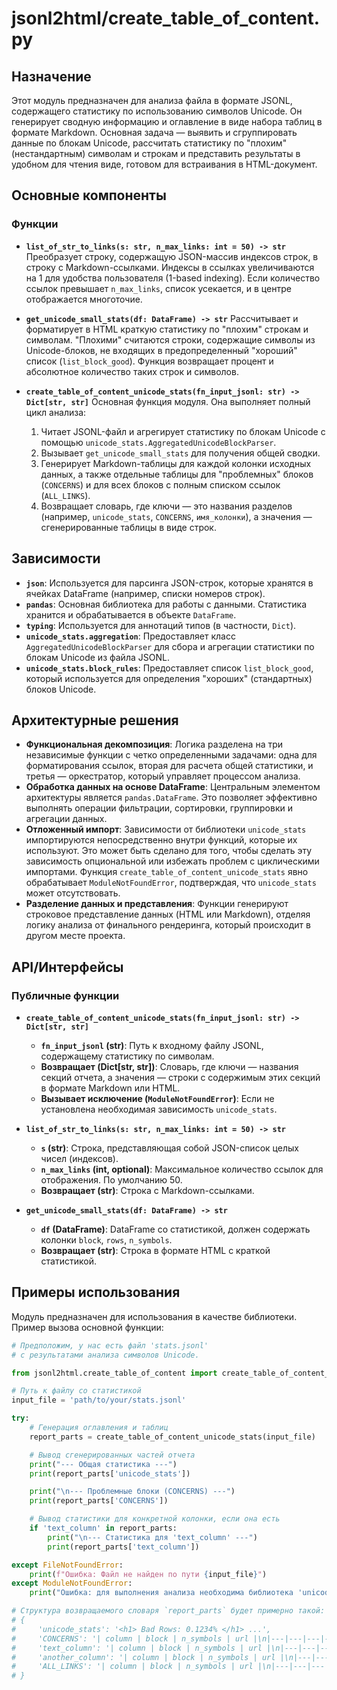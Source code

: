 # jsonl2html/create_table_of_content.py

## Назначение

Этот модуль предназначен для анализа файла в формате JSONL, содержащего статистику по использованию символов Unicode. Он генерирует сводную информацию и оглавление в виде набора таблиц в формате Markdown. Основная задача — выявить и сгруппировать данные по блокам Unicode, рассчитать статистику по "плохим" (нестандартным) символам и строкам и представить результаты в удобном для чтения виде, готовом для встраивания в HTML-документ.

## Основные компоненты

### Функции

-   **`list_of_str_to_links(s: str, n_max_links: int = 50) -> str`**
    Преобразует строку, содержащую JSON-массив индексов строк, в строку с Markdown-ссылками. Индексы в ссылках увеличиваются на 1 для удобства пользователя (1-based indexing). Если количество ссылок превышает `n_max_links`, список усекается, и в центре отображается многоточие.

-   **`get_unicode_small_stats(df: DataFrame) -> str`**
    Рассчитывает и форматирует в HTML краткую статистику по "плохим" строкам и символам. "Плохими" считаются строки, содержащие символы из Unicode-блоков, не входящих в предопределенный "хороший" список (`list_block_good`). Функция возвращает процент и абсолютное количество таких строк и символов.

-   **`create_table_of_content_unicode_stats(fn_input_jsonl: str) -> Dict[str, str]`**
    Основная функция модуля. Она выполняет полный цикл анализа:
    1.  Читает JSONL-файл и агрегирует статистику по блокам Unicode с помощью `unicode_stats.AggregatedUnicodeBlockParser`.
    2.  Вызывает `get_unicode_small_stats` для получения общей сводки.
    3.  Генерирует Markdown-таблицы для каждой колонки исходных данных, а также отдельные таблицы для "проблемных" блоков (`CONCERNS`) и для всех блоков с полным списком ссылок (`ALL_LINKS`).
    4.  Возвращает словарь, где ключи — это названия разделов (например, `unicode_stats`, `CONCERNS`, `имя_колонки`), а значения — сгенерированные таблицы в виде строк.

## Зависимости

-   **`json`**: Используется для парсинга JSON-строк, которые хранятся в ячейках DataFrame (например, списки номеров строк).
-   **`pandas`**: Основная библиотека для работы с данными. Статистика хранится и обрабатывается в объекте `DataFrame`.
-   **`typing`**: Используется для аннотаций типов (в частности, `Dict`).
-   **`unicode_stats.aggregation`**: Предоставляет класс `AggregatedUnicodeBlockParser` для сбора и агрегации статистики по блокам Unicode из файла JSONL.
-   **`unicode_stats.block_rules`**: Предоставляет список `list_block_good`, который используется для определения "хороших" (стандартных) блоков Unicode.

## Архитектурные решения

-   **Функциональная декомпозиция**: Логика разделена на три независимые функции с четко определенными задачами: одна для форматирования ссылок, вторая для расчета общей статистики, и третья — оркестратор, который управляет процессом анализа.
-   **Обработка данных на основе DataFrame**: Центральным элементом архитектуры является `pandas.DataFrame`. Это позволяет эффективно выполнять операции фильтрации, сортировки, группировки и агрегации данных.
-   **Отложенный импорт**: Зависимости от библиотеки `unicode_stats` импортируются непосредственно внутри функций, которые их используют. Это может быть сделано для того, чтобы сделать эту зависимость опциональной или избежать проблем с циклическими импортами. Функция `create_table_of_content_unicode_stats` явно обрабатывает `ModuleNotFoundError`, подтверждая, что `unicode_stats` может отсутствовать.
-   **Разделение данных и представления**: Функции генерируют строковое представление данных (HTML или Markdown), отделяя логику анализа от финального рендеринга, который происходит в другом месте проекта.

## API/Интерфейсы

### Публичные функции

-   **`create_table_of_content_unicode_stats(fn_input_jsonl: str) -> Dict[str, str]`**
    -   **`fn_input_jsonl` (str)**: Путь к входному файлу JSONL, содержащему статистику по символам.
    -   **Возвращает (Dict[str, str])**: Словарь, где ключи — названия секций отчета, а значения — строки с содержимым этих секций в формате Markdown или HTML.
    -   **Вызывает исключение (`ModuleNotFoundError`)**: Если не установлена необходимая зависимость `unicode_stats`.

-   **`list_of_str_to_links(s: str, n_max_links: int = 50) -> str`**
    -   **`s` (str)**: Строка, представляющая собой JSON-список целых чисел (индексов).
    -   **`n_max_links` (int, optional)**: Максимальное количество ссылок для отображения. По умолчанию 50.
    -   **Возвращает (str)**: Строка с Markdown-ссылками.

-   **`get_unicode_small_stats(df: DataFrame) -> str`**
    -   **`df` (DataFrame)**: DataFrame со статистикой, должен содержать колонки `block`, `rows`, `n_symbols`.
    -   **Возвращает (str)**: Строка в формате HTML с краткой статистикой.

## Примеры использования

Модуль предназначен для использования в качестве библиотеки. Пример вызова основной функции:

```python
# Предположим, у нас есть файл 'stats.jsonl'
# с результатами анализа символов Unicode.

from jsonl2html.create_table_of_content import create_table_of_content_unicode_stats

# Путь к файлу со статистикой
input_file = 'path/to/your/stats.jsonl'

try:
    # Генерация оглавления и таблиц
    report_parts = create_table_of_content_unicode_stats(input_file)

    # Вывод сгенерированных частей отчета
    print("--- Общая статистика ---")
    print(report_parts['unicode_stats'])

    print("\n--- Проблемные блоки (CONCERNS) ---")
    print(report_parts['CONCERNS'])

    # Вывод статистики для конкретной колонки, если она есть
    if 'text_column' in report_parts:
        print("\n--- Статистика для 'text_column' ---")
        print(report_parts['text_column'])

except FileNotFoundError:
    print(f"Ошибка: Файл не найден по пути {input_file}")
except ModuleNotFoundError:
    print("Ошибка: для выполнения анализа необходима библиотека 'unicode_stats'.")

# Структура возвращаемого словаря `report_parts` будет примерно такой:
# {
#     'unicode_stats': '<h1> Bad Rows: 0.1234% </h1> ...',
#     'CONCERNS': '| column | block | n_symbols | url |\n|---|---|---|---|\n| ... |',
#     'text_column': '| column | block | n_symbols | url |\n|---|---|---|---|\n| ... |',
#     'another_column': '| column | block | n_symbols | url |\n|---|---|---|---|\n| ... |',
#     'ALL_LINKS': '| column | block | n_symbols | url |\n|---|---|---|---|\n| ... |'
# }
```